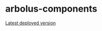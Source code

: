 # arbolus-components
[Latest deployed version](https://master--640f4f1e00a95623e1629b45.chromatic.com)
